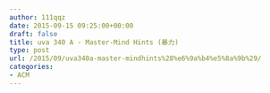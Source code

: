 ```yaml
---
author: 111qqz
date: 2015-09-15 09:25:00+00:00
draft: false
title: uva 340 A - Master-Mind Hints (暴力)
type: post
url: /2015/09/uva340a-master-mindhints%28%e6%9a%b4%e5%8a%9b%29/
categories:
- ACM
---
```


